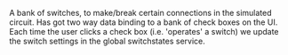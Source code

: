 A bank of switches, to make/break certain connections in the simulated circuit. Has got two way data binding to a bank of check boxes on the UI. Each time the user clicks a check box (i.e. 'operates' a switch) we update the switch settings in the global switchstates service.